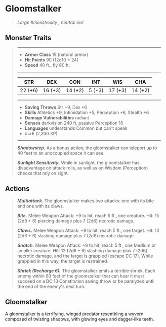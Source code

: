 # Gloomstalker
>*Large #monstrosity , neutral evil*
## Monster Traits
>___
>- **Armor Class** 15 (natural armor)
>- **Hit Points** 90 (12d10 + 24)
>- **Speed** 40 ft., fly 80 ft.
>___
>|STR|DEX|CON|INT|WIS|CHA|
>|:---:|:---:|:---:|:---:|:---:|:---:|
>|22 (+6)|16 (+3)|14 (+2)|5 (-3)|17 (+3)|14 (+2)|
>___
>- **Saving Throws** Str +9, Dex +6
>- **Skills** Athletics +9, Intimidation +5, Perception +6, Stealth +6
>- **Damage Vulnerabilities** radiant
>- **Senses** darkvision 240 ft, passive Perception 16
>- **Languages** understands Common but can't speak
>- #cr6 (2,300 XP)
>___
>***Shadowstep.*** As a bonus action, the gloomstalker can teleport up to 40 feet to an unoccupied space it can see.  
>
>***Sunlight Sensitivity.*** While in sunlight, the gloomstalker has disadvantage on attack rolls, as well as on Wisdom (Perception) checks that rely on sight.  
>
## Actions
>***Multiattack.*** The gloomstalker makes two attacks: one with its bite and one with its claws.  
>
>***Bite.*** Melee Weapon Attack: +9 to hit, reach 5 ft., one creature. Hit: 15 (2d8 + 6) piercing damage plus 7 (2d6) necrotic damage.  
>
>***Claws.*** Melee Weapon Attack: +9 to hit, reach 5 ft., one target. Hit: 13 (2d6 + 6) slashing damage plus 7 (2d6) necrotic damage.  
>
>***Snatch.*** Melee Weapon Attack: +9 to hit, reach 5 ft., one Medium or smaller creature. Hit: 13 (2d6 + 6) slashing damage plus 7 (2d6) necrotic damage, and the target is grappled (escape DC 17). While grappled in this way, the target is restrained.  
>
>***Shriek (Recharge 6).*** The gloomstalker emits a terrible shriek. Each enemy within 60 feet of the gloomstalker that can hear it must succeed on a DC 13 Constitution saving throw or be paralyzed until the end of the enemy's next turn.
## Gloomstalker
A gloomstalker is a terrifying, winged predator resembling a wyvern composed of twisting shadows, with glowing eyes and dagger-like teeth.